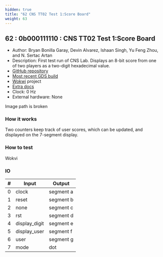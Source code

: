 ```yaml
---
hidden: true
title: "62 CNS TT02 Test 1:Score Board"
weight: 63
---
```


## 62 : 0b000111110 : CNS TT02 Test 1:Score Board

* Author: Bryan Bonilla Garay, Devin Alvarez, Ishaan Singh, Yu Feng Zhou, and N. Sertac Artan
* Description: First test run of CNS Lab. Displays an 8-bit score from one of two players as a two-digit hexadecimal value.
* [GitHub repository](https://github.com/NYIT-CNS/cns001-tt02-submission1)
* [Most recent GDS build](https://github.com/NYIT-CNS/cns001-tt02-submission1/actions/runs/3599135291)
* [Wokwi](https://wokwi.com/projects/349901899339661908) project
* [Extra docs](https://github.com/arta-ns/tt02-cns-submission/blob/main/README.md)
* Clock: 0 Hz
* External hardware: None

Image path is broken

### How it works

Two counters keep track of user scores, which can be updated, and displayed on the 7-segment display.

### How to test

Wokvi

### IO

| # | Input        | Output       |
|---|--------------|--------------|
| 0 | clock  | segment a |
| 1 | reset  | segment b |
| 2 | none  | segment c |
| 3 | rst  | segment d |
| 4 | display_digit  | segment e |
| 5 | display_user  | segment f |
| 6 | user  | segment g |
| 7 | mode  | dot |
